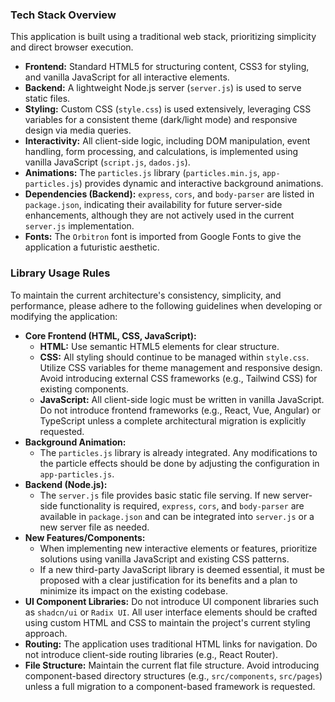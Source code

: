 ### Tech Stack Overview

This application is built using a traditional web stack, prioritizing simplicity and direct browser execution.

*   **Frontend:** Standard HTML5 for structuring content, CSS3 for styling, and vanilla JavaScript for all interactive elements.
*   **Backend:** A lightweight Node.js server (`server.js`) is used to serve static files.
*   **Styling:** Custom CSS (`style.css`) is used extensively, leveraging CSS variables for a consistent theme (dark/light mode) and responsive design via media queries.
*   **Interactivity:** All client-side logic, including DOM manipulation, event handling, form processing, and calculations, is implemented using vanilla JavaScript (`script.js`, `dados.js`).
*   **Animations:** The `particles.js` library (`particles.min.js`, `app-particles.js`) provides dynamic and interactive background animations.
*   **Dependencies (Backend):** `express`, `cors`, and `body-parser` are listed in `package.json`, indicating their availability for future server-side enhancements, although they are not actively used in the current `server.js` implementation.
*   **Fonts:** The `Orbitron` font is imported from Google Fonts to give the application a futuristic aesthetic.

### Library Usage Rules

To maintain the current architecture's consistency, simplicity, and performance, please adhere to the following guidelines when developing or modifying the application:

*   **Core Frontend (HTML, CSS, JavaScript):**
    *   **HTML:** Use semantic HTML5 elements for clear structure.
    *   **CSS:** All styling should continue to be managed within `style.css`. Utilize CSS variables for theme management and responsive design. Avoid introducing external CSS frameworks (e.g., Tailwind CSS) for existing components.
    *   **JavaScript:** All client-side logic must be written in vanilla JavaScript. Do not introduce frontend frameworks (e.g., React, Vue, Angular) or TypeScript unless a complete architectural migration is explicitly requested.
*   **Background Animation:**
    *   The `particles.js` library is already integrated. Any modifications to the particle effects should be done by adjusting the configuration in `app-particles.js`.
*   **Backend (Node.js):**
    *   The `server.js` file provides basic static file serving. If new server-side functionality is required, `express`, `cors`, and `body-parser` are available in `package.json` and can be integrated into `server.js` or a new server file as needed.
*   **New Features/Components:**
    *   When implementing new interactive elements or features, prioritize solutions using vanilla JavaScript and existing CSS patterns.
    *   If a new third-party JavaScript library is deemed essential, it must be proposed with a clear justification for its benefits and a plan to minimize its impact on the existing codebase.
*   **UI Component Libraries:** Do not introduce UI component libraries such as `shadcn/ui` or `Radix UI`. All user interface elements should be crafted using custom HTML and CSS to maintain the project's current styling approach.
*   **Routing:** The application uses traditional HTML links for navigation. Do not introduce client-side routing libraries (e.g., React Router).
*   **File Structure:** Maintain the current flat file structure. Avoid introducing component-based directory structures (e.g., `src/components`, `src/pages`) unless a full migration to a component-based framework is requested.